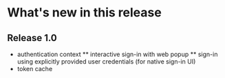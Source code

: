 <title>Trimble Identity SDK Release Notes</title>

# What's new in this release

## Release 1.0

* authentication context
** interactive sign-in with web popup
** sign-in using explicitly provided user credentials (for native sign-in UI)
* token cache